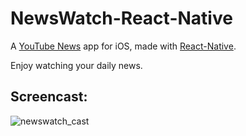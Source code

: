 # NewsWatch-React-Native

A [YouTube News](https://www.youtube.com/channel/UCYfdidRxbB8Qhf0Nx7ioOYw) app for iOS, made with [React-Native](https://github.com/facebook/react-native).

Enjoy watching your daily news.

## Screencast:
![newswatch_cast](https://cloud.githubusercontent.com/assets/425966/7039857/2f122810-dd95-11e4-99c4-db636d4c66a9.gif)